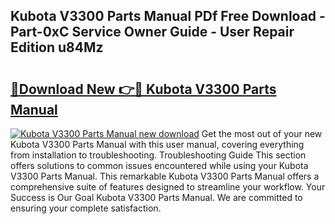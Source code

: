 ## Kubota V3300 Parts Manual PDf Free Download - Part-0xC Service Owner Guide - User Repair Edition u84Mz

# <h2><a href="http://bc1169.oget.top/?id=Kubota+V3300+Parts+Manual">🔗Download New 👉🔴 Kubota V3300 Parts Manual</a></h2>

[![Kubota V3300 Parts Manual new download](https://i.imgur.com/5g1atiW.png)](http://bc1169.oget.top/?id=Kubota+V3300+Parts+Manual)
Get the most out of your new Kubota V3300 Parts Manual with this user manual, covering everything from installation to troubleshooting. Troubleshooting Guide This section offers solutions to common issues encountered while using your Kubota V3300 Parts Manual. This remarkable Kubota V3300 Parts Manual offers a comprehensive suite of features designed to streamline your workflow. Your Success is Our Goal Kubota V3300 Parts Manual. We are committed to ensuring your complete satisfaction.
